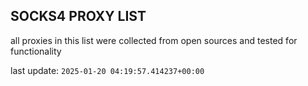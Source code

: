 ## SOCKS4 PROXY LIST

all proxies in this list were collected from open sources and tested for functionality

last update: `2025-01-20 04:19:57.414237+00:00`